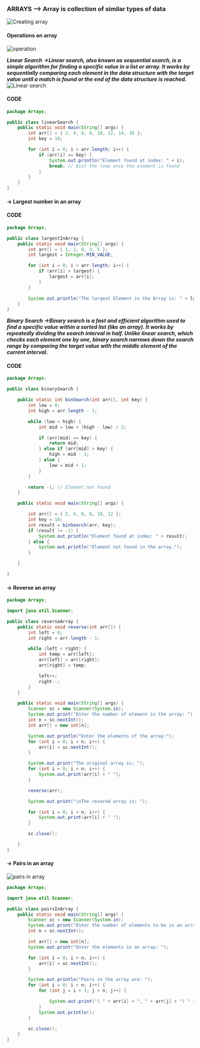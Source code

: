### ARRAYS --> Array is collection of similar types of data

![Creating array](image.png)

#### Operations on array

![operation](image1.png)

**_Linear Search_**
**_->Linear search, also known as sequential search, is a simple algorithm for finding a specific value in a list or array. It works by sequentially comparing each element in the data structure with the target value until a match is found or the end of the data structure is reached._**
![Linear search](image2.png)

#### CODE

```java
package Arrays;

public class linearSearch {
    public static void main(String[] args) {
        int arr[] = { 2, 4, 6, 8, 10, 12, 14, 16 };
        int key = 10;

        for (int i = 0; i < arr.length; i++) {
            if (arr[i] == key) {
                System.out.println("Element found at index: " + i);
                break; // Exit the loop once the element is found
            }
        }
    }
}
```

#### -> Largest number in an array

#### CODE

```java
package Arrays;

public class largestInArray {
    public static void main(String[] args) {
        int arr[] = { 1, 2, 6, 3, 5 };
        int largest = Integer.MIN_VALUE;

        for (int i = 0; i < arr.length; i++) {
            if (arr[i] > largest) {
                largest = arr[i];
            }
        }

        System.out.println("The largest Element in the Array is: " + largest);
    }
}
```

**_Binary Search_**
**_->Binary search is a fast and efficient algorithm used to find a specific value within a sorted list (like an array). It works by repeatedly dividing the search interval in half. Unlike linear search, which checks each element one by one, binary search narrows down the search range by comparing the target value with the middle element of the current interval._**

#### CODE

```java
package Arrays;

public class binarySearch {

    public static int binSearch(int arr[], int key) {
        int low = 0;
        int high = arr.length - 1;

        while (low < high) {
            int mid = low + (high - low) / 2;

            if (arr[mid] == key) {
                return mid;
            } else if (arr[mid] > key) {
                high = mid - 1;
            } else {
                low = mid + 1;
            }
        }

        return -1; // Element not found
    }

    public static void main(String[] args) {

        int arr[] = { 2, 4, 6, 8, 10, 12 };
        int key = 10;
        int result = binSearch(arr, key);
        if (result != -1) {
            System.out.println("Element found at index: " + result);
        } else {
            System.out.println("Element not found in the array.");
        }

    }

}
```

#### -> Reverse an array

```java
package Arrays;

import java.util.Scanner;

public class reverseArray {
    public static void reverse(int arr[]) {
        int left = 0;
        int right = arr.length - 1;

        while (left < right) {
            int temp = arr[left];
            arr[left] = arr[right];
            arr[right] = temp;

            left++;
            right--;
        }
    }

    public static void main(String[] args) {
        Scanner sc = new Scanner(System.in);
        System.out.print("Enter the number of element in the array: ");
        int n = sc.nextInt();
        int arr[] = new int[n];

        System.out.println("Enter the elements of the array:");
        for (int i = 0; i < n; i++) {
            arr[i] = sc.nextInt();
        }

        System.out.print("The original array is: ");
        for (int i = 0; i < n; i++) {
            System.out.print(arr[i] + " ");
        }

        reverse(arr);

        System.out.print("\nThe revered array is: ");

        for (int i = 0; i < n; i++) {
            System.out.print(arr[i] + " ");
        }

        sc.close();

    }
}
```

#### -> Pairs in an array

![pairs in array](image3.png)

```java
package Arrays;

import java.util.Scanner;

public class pairsInArray {
    public static void main(String[] args) {
        Scanner sc = new Scanner(System.in);
        System.out.print("Enter the number of elements to be in an array: ");
        int n = sc.nextInt();

        int arr[] = new int[n];
        System.out.print("Enter the elements in an array: ");

        for (int i = 0; i < n; i++) {
            arr[i] = sc.nextInt();
        }

        System.out.println("Pairs in the array are: ");
        for (int i = 0; i < n; i++) {
            for (int j = i + 1; j < n; j++) {

                System.out.print("( " + arr[i] + ", " + arr[j] + ") " + ",");
            }
            System.out.println();
        }

        sc.close();
    }
}
```
